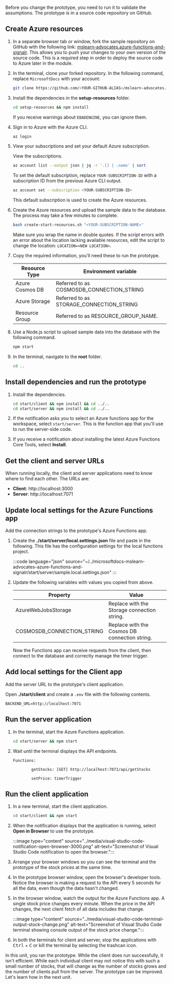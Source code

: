 Before you change the prototype, you need to run it to validate the assumptions. The prototype is in a source code repository on GitHub.  

## Create Azure resources

1. In a separate browser tab or window, fork the sample repository on GitHub with the following link: [mslearn-advocates.azure-functions-and-signalr](https://github.com/MicrosoftDocs/mslearn-advocates.azure-functions-and-signalr/fork). This allows you to push your changes to your own version of the source code. This is a required step in order to deploy the source code to Azure later in the module.

1. In the terminal, clone your forked repository. In the following command, replace `MicrosoftDocs` with your account:

    ```bash
    git clone https://github.com/<YOUR-GITHUB-ALIAS>/mslearn-advocates.azure-functions-and-signalr stock-prototype
    ```

1. Install the dependencies in the **setup-resources** folder.

    ```bash
    cd setup-resources && npm install
    ```

    If you receive warnings about `EBADENGINE`,  you can ignore them.

1. Sign in to Azure with the Azure CLI.

    ```bash
    az login
    ```

1. View your subscriptions and set your default Azure subscription.

    View the subscriptions.

    ```bash
    az account list --output json | jq -r '.[] | .name' | sort
    ```

    To set the default subscription, replace `YOUR-SUBSCRIPTION-ID` with a subscription ID from the previous Azure CLI output.

    ```bash
    az account set --subscription <YOUR-SUBSCRIPTION-ID>
    ```

    This default subscription is used to create the Azure resources.

1. Create the Azure resources and upload the sample data to the database. The process may take a few minutes to complete.

    ```bash
    bash create-start-resources.sh "<YOUR-SUBSCRIPTION-NAME>"
    ```

    Make sure you wrap the name in double quotes. If the script errors with an error about the location lacking available resources, edit the script to change the location: `LOCATION=<NEW LOCATION>`.

1. Copy the required information, you'll need these to run the prototype. 

    | Resource Type | Environment variable |
    |--|--|
    |Azure Cosmos DB|Referred to as COSMOSDB_CONNECTION_STRING|
    |Azure Storage|Referred to as STORAGE_CONNECTION_STRING|
    |Resource Group|Referred to as RESOURCE_GROUP_NAME.|

1. Use a Node.js script to upload sample data into the database with the following command.

    ```bash
    npm start
    ```

1. In the terminal, navigate to the **root** folder.

    ```bash
    cd ..
    ```

## Install dependencies and run the prototype

1. Install the dependencies.

    ```bash
    cd start/client && npm install && cd ../..
    cd start/server && npm install && cd ../..
    ```

1. If the notification asks you to select an Azure functions app for the workspace, select `start/server`. This is the function app that you'll use to run the server-side code. 

1. If you receive a notification about installing the latest Azure Functions Core Tools, select **Install**.

## Get the client and server URLs

When running locally, the client and server applications need to know where to find each other. The URLs are:

- **Client**: http://localhost:3000
- **Server**: http://localhost:7071


## Update local settings for the Azure Functions app

Add the connection strings to the prototype's Azure Functions app. 

1. Create the **./start/server/local.settings.json** file and paste in the following. This file has the configuration settings for the local functions project. 

    :::code language="json" source="~/../microsoftdocs-mslearn-advocates-azure-functions-and-signalr/start/server/sample.local.settings.json" :::
    

1. Update the following variables with values you copied from above.

    |Property|Value|
    |--|--|
    |AzureWebJobsStorage|Replace with the Storage connection string.|
    |COSMOSDB_CONNECTION_STRING|Replace with the Cosmos DB connection string.|

    Now the Functions app can receive requests from the client, then connect to the database and correctly manage the timer trigger.

## Add local settings for the Client app

Add the server URL to the prototype's client application.

Open **./start/client** and create a `.env` file with the following contents. 

```
BACKEND_URL=http://localhost:7071
```

## Run the server application

1. In the terminal, start the Azure Functions application.

    ```bash
    cd start/server && npm start
    ```

1. Wait until the terminal displays the API endpoints.

    ```console
    Functions:
    
            getStocks: [GET] http://localhost:7071/api/getStocks
    
            setPrice: timerTrigger
    ```

## Run the client application

1. In a new terminal, start the client application.

    ```bash
    cd start/client && npm start

1. When the notification displays that the application is running, select **Open in Browser** to use the prototype.

    :::image type="content" source="../media/visual-studio-code-notification-open-browser-3000.png" alt-text="Screenshot of Visual Studio Code notification to open the browser.":::

1. Arrange your browser windows so you can see the terminal and the prototype of the stock prices at the same time.
1. In the prototype browser window, open the browser's developer tools. Notice the browser is making a request to the API every 5 seconds for all the data, even though the data hasn't changed.
1. In the browser window, watch the output for the Azure Functions app. A single stock price changes every minute. When the price in the API changes, the next client fetch of all data includes that change. 

    :::image type="content" source="../media/visual-studio-code-terminal-output-stock-change.png" alt-text="Screenshot of Visual Studio Code terminal showing console output of the stock price change.":::

1. In both the terminals for client and server, stop the applications with <kbd>Ctrl</kbd> + <kbd>C</kbd> or kill the terminal by selecting the trashcan icon.

In this unit, you ran the prototype. While the client does run successfully, it isn't efficient. While each individual client may not notice this with such a small number of stocks, that will change as the number of stocks grows and the number of clients pull from the server. The prototype can be improved. Let's learn how in the next unit.